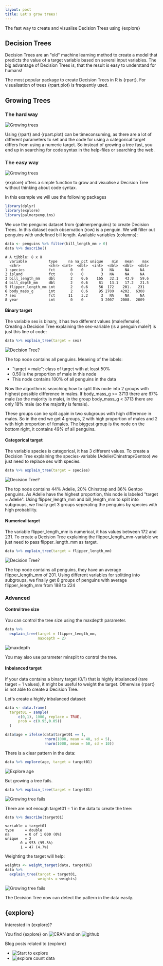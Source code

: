 ```yaml
---
layout: post
title: Let's grow trees!
---
```


The fast way to create and visualise Decision Trees using {explore}  

## Decision Trees

Decision Trees are an "old" machine learning method to create a model that predicts the value of a target variable based on several input variables. The big advantage of Decision Trees is, that the result is easy to understand for humans!

The most popular package to create Decision Trees in R is {rpart}. For visualisation of trees {rpart.plot} is frequently used.


## Growing Trees
### The hard way

![Growing trees](../images/trees-thehardway.jpg)

Using {rpart} and {rpart.plot} can be timeconsuming, as there are a lot of different parameters to set and the code for using a categorical target differs from using a numeric target. So instead of growing a tree fast, you end up in searching for code syntax in the help-files or searching the web.

### The easy way

![Growing trees](../images/trees-instant.jpg)

{explore} offers a simple function to grow and visualise a Decision Tree without thinking about code syntax. 

In this example we will use the following packages

```R
library(dplyr)
library(explore)
library(palmerpenguins)
```

We use the penguins dataset from {palmerpenguins} to create Decision Trees. In this dataset each observation (row) is a penguin. We will filter out penguins with undefined bill length. Available variables (columns):

```R
data <- penguins %>% filter(bill_length_mm > 0) 
data %>% describe()
```

```
# A tibble: 8 x 8
  variable          type     na na_pct unique    min   mean    max
  <chr>             <chr> <int>  <dbl>  <int>  <dbl>  <dbl>  <dbl>
1 species           fct       0    0        3   NA     NA     NA  
2 island            fct       0    0        3   NA     NA     NA  
3 bill_length_mm    dbl       2    0.6    165   32.1   43.9   59.6
4 bill_depth_mm     dbl       2    0.6     81   13.1   17.2   21.5
5 flipper_length_mm int       2    0.6     56  172    201.   231  
6 body_mass_g       int       2    0.6     95 2700   4202.  6300  
7 sex               fct      11    3.2      3   NA     NA     NA  
8 year              int       0    0        3 2007   2008.  2009 
```

#### Binary target

The variable sex is binary, it has two different values (male/female).
Creating a Decision Tree explaining the sex-variable (is a penguin male?) is just this line of code:

```R
data %>% explain_tree(target = sex)
```

![Decision Tree?](../images/trees-pinguins-sex.png)

The top node contains all penguins. Meaning of the labels:

* "target = male": class of target with at least 50%
* 0.50 is the proportion of male in this node
* This node contains 100% of all penguins in the data 

Now the algorithm is searching how to split this node into 2 groups with highest possible difference in males. If body_mass_g >= 3713 there are 67% male (so the majority is male), in the group body_mass_g < 3713 there are only 18% male (so the majority is female).

These groups can be split again in two subgroups with high difference in males. So in the end we get 4 groups, 2 with high proportion of males and 2 with high proportion of females. The biggest group is the node on the bottom right, it contains 49% of all penguins.

#### Categorical target

The variable species is categorical, it has 3 different values. To create a Decision Tree explaining the species-variable (Adelie/Chinstrap/Gentoo) we just need to replace sex with species.

```R
data %>% explain_tree(target = species)
```

![Decision Tree?](../images/trees-penguins-species.png)

The top node contains 44% Adelie, 20% Chinstrap and 36% Gentoo penguins. As Adelie have the highest proportion, this node is labeled "target = Adelie". Using flipper_length_mm and bill_length_mm to split into subgroups, we finally get 3 groups seperating the penguins by species with high probability.

#### Numerical target

The variable flipper_length_mm is numerical, it has values between 172 and 231. To create a Decision Tree explaining the flipper_length_mm-variable we just need to pass flipper_length_mm as target.

```R
data %>% explain_tree(target = flipper_length_mm)
```

![Decision Tree?](../images/trees-penguins-flipper.png)

The top node contains all penguins, they have an average flipper_length_mm of 201. Using different variables for splitting into subgroups, we finally get 8 groups of penguins with average flipper_length_mm from 188 to 224

### Advanced

#### Control tree size

You can control the tree size using the maxdepth parameter.

```R
data %>% 
  explain_tree(target = flipper_length_mm,
               maxdepth = 2)
```

![maxdepth](../images/trees-penguins-maxdepth.png)

You may also use parameter minsplit to control the tree.

#### Inbalanced target

If your data contains a binary target (0/1) that is highly inbalanced (rare target = 1 values), it might be useful to weight the target. Otherwise {rpart} is not able to create a Decision Tree.

Let's create a highly inbalanced dataset:

```R
data <- data.frame(
  target01 = sample(
      c(0,1), 1000, replace = TRUE, 
      prob = c(0.95,0.05))
  )

data$age = ifelse(data$target01 == 1,
                  rnorm(1000, mean = 40, sd = 5),
                  rnorm(1000, mean = 50, sd = 10))
```

There is a clear pattern in the data:

```R
data %>% explore(age, target = target01)
```

![Explore age](../images/trees-inbalanced-age.png)

But growing a tree fails.

```R
data %>% explain_tree(target = target01)
```

![Growing tree fails](../images/trees-inbalanced-cantgrow.png)

There are not enough target01 = 1 in the data to create the tree:

```R
data %>% describe(target01)
```

```
variable = target01
type     = double
na       = 0 of 1 000 (0%)
unique   = 2
       0 = 953 (95.3%)
       1 = 47 (4.7%)
```

Weighting the target will help:

```R
weights <- weight_target(data, target01)
data %>% 
  explain_tree(target = target01, 
               weights = weights)
```

![Growing tree fails](../images/trees-inbalanced-weighted.png)

The Decision Tree now can detect the pattern in the data easily.

## {explore}

Interested in {explore}?

You find {explore} on ![CRAN](https://CRAN.R-project.org/package=explore) and on ![github](https://github.com/rolkra/explore)

Blog posts related to {explore}
* ![Start to explore](https://rolkra.github.io/start-to-explore/)
* ![explore count data](https://rolkra.github.io/explore-count-data/)


